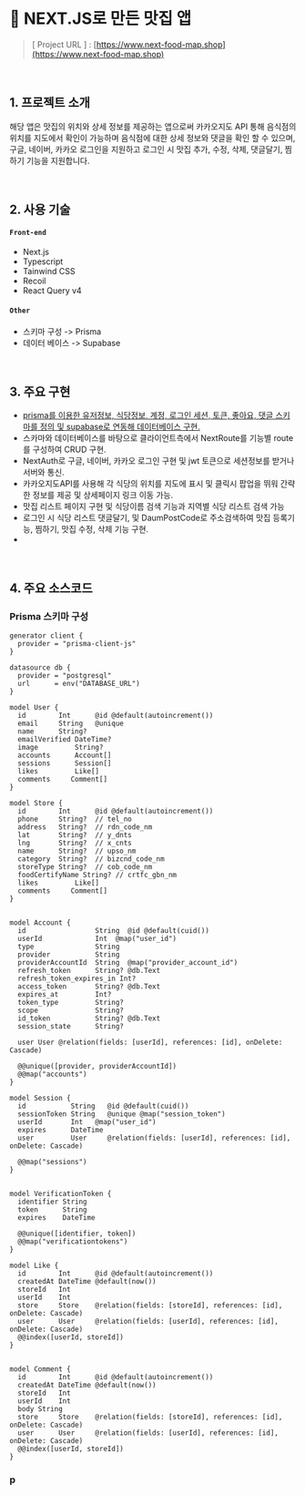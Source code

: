
# :pushpin: NEXT.JS로 만든 맛집 앱
>[ Project URL ] : [https://www.next-food-map.shop](https://www.next-food-map.shop)
> 

</br>

## 1. 프로젝트 소개
해당 앱은 맛집의 위치와 상세 정보를 제공하는 앱으로써 카카오지도 API 통해 음식점의 위치를 지도에서 확인이 가능하며 음식점에 대한 상세 정보와 댓글을 확인 할 수 있으며, 구글, 네이버, 카카오 로그인을 지원하고 로그인 시 맛집 추가, 수정, 삭제, 댓글달기, 찜하기 기능을 지원합니다.

</br>

## 2. 사용 기술
#### `Front-end`
  - Next.js
  - Typescript
  - Tainwind CSS
  - Recoil
  - React Query v4
#### `Other`
  - 스키마 구성 -> Prisma
  - 데이터 베이스 -> Supabase

</br>

## 3. 주요 구현
- [prisma를 이용한 유저정보, 식당정보, 계정, 로그인 세션, 토큰, 좋아요, 댓글 스키마를 정의 및 supabase로 연동해 데이터베이스 구현.](#prisma-스키마-구성)
- 스카마와 데이터베이스를 바탕으로 클라이언트측에서 NextRoute를 기능별 route를 구성하여 CRUD 구현.
- NextAuth로 구글, 네이버, 카카오 로그인 구현 및 jwt 토큰으로 세션정보를 받거나 서버와 통신.
- 카카오지도API를 사용해 각 식당의 위치를 지도에 표시 및 클릭시 팝업을 뛰워 간략한 정보를 제공 및 상세페이지 링크 이동 가능.
- 맛집 리스트 페이지 구현 및 식당이름 검색 기능과 지역별 식당 리스트 검색 가능
- 로그인 시 식당 리스트 댓글달기, 및 DaumPostCode로 주소검색하여 맛집 등록기능, 찜하기, 맛집 수정, 삭제 기능 구현.
- 

<br/>

## 4. 주요 소스코드

### <a name="주요-구현"></a>Prisma 스키마 구성 
```
generator client {
  provider = "prisma-client-js"
}

datasource db {
  provider = "postgresql"
  url      = env("DATABASE_URL")
}

model User {
  id        Int      @id @default(autoincrement())
  email     String   @unique
  name      String?
  emailVerified DateTime?
  image         String?
  accounts      Account[]
  sessions      Session[]
  likes         Like[]
  comments     Comment[]
}

model Store {
  id        Int      @id @default(autoincrement())
  phone     String?  // tel_no
  address   String?  // rdn_code_nm
  lat       String?  // y_dnts
  lng       String?  // x_cnts
  name      String?  // upso_nm
  category  String?  // bizcnd_code_nm
  storeType String?  // cob_code_nm
  foodCertifyName String? // crtfc_gbn_nm
  likes         Like[]
  comments     Comment[]
}


model Account {
  id                 String  @id @default(cuid())
  userId             Int  @map("user_id")
  type               String
  provider           String
  providerAccountId  String  @map("provider_account_id")
  refresh_token      String? @db.Text
  refresh_token_expires_in Int?
  access_token       String? @db.Text
  expires_at         Int?
  token_type         String?
  scope              String?
  id_token           String? @db.Text
  session_state      String?
 
  user User @relation(fields: [userId], references: [id], onDelete: Cascade)
 
  @@unique([provider, providerAccountId])
  @@map("accounts")
}
 
model Session {
  id           String   @id @default(cuid())
  sessionToken String   @unique @map("session_token")
  userId       Int   @map("user_id")
  expires      DateTime
  user         User     @relation(fields: [userId], references: [id], onDelete: Cascade)
 
  @@map("sessions")
}
 
 
model VerificationToken {
  identifier String
  token      String
  expires    DateTime
 
  @@unique([identifier, token])
  @@map("verificationtokens")
}

model Like {
  id        Int      @id @default(autoincrement())
  createdAt DateTime @default(now())
  storeId   Int
  userId    Int
  store     Store    @relation(fields: [storeId], references: [id], onDelete: Cascade)
  user      User     @relation(fields: [userId], references: [id], onDelete: Cascade)
  @@index([userId, storeId])
}


model Comment {
  id        Int      @id @default(autoincrement())
  createdAt DateTime @default(now())
  storeId   Int
  userId    Int
  body String
  store     Store    @relation(fields: [storeId], references: [id], onDelete: Cascade)
  user      User     @relation(fields: [userId], references: [id], onDelete: Cascade)
  @@index([userId, storeId])
}

```

###


### p


<br/>

  

  



